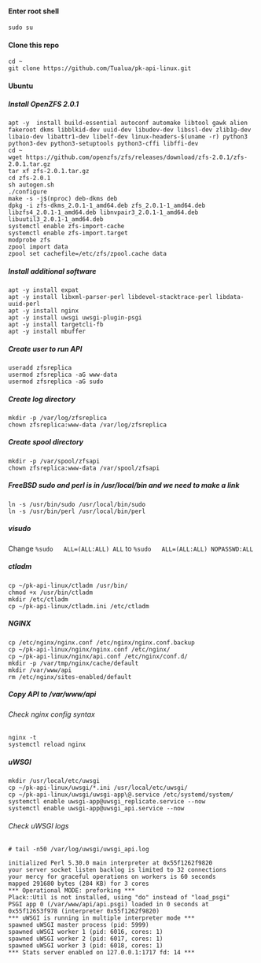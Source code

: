 
#### Enter root shell

    sudo su

#### Clone this repo
    cd ~
    git clone https://github.com/Tualua/pk-api-linux.git

#### Ubuntu 
##### Install OpenZFS 2.0.1

    apt -y  install build-essential autoconf automake libtool gawk alien fakeroot dkms libblkid-dev uuid-dev libudev-dev libssl-dev zlib1g-dev libaio-dev libattr1-dev libelf-dev linux-headers-$(uname -r) python3 python3-dev python3-setuptools python3-cffi libffi-dev
    cd ~
    wget https://github.com/openzfs/zfs/releases/download/zfs-2.0.1/zfs-2.0.1.tar.gz
    tar xf zfs-2.0.1.tar.gz
    cd zfs-2.0.1
    sh autogen.sh
    ./configure
    make -s -j$(nproc) deb-dkms deb
    dpkg -i zfs-dkms_2.0.1-1_amd64.deb zfs_2.0.1-1_amd64.deb libzfs4_2.0.1-1_amd64.deb libnvpair3_2.0.1-1_amd64.deb libuutil3_2.0.1-1_amd64.deb
    systemctl enable zfs-import-cache
    systemctl enable zfs-import.target
    modprobe zfs
    zpool import data
    zpool set cachefile=/etc/zfs/zpool.cache data

##### Install additional software

    apt -y install expat
    apt -y install libxml-parser-perl libdevel-stacktrace-perl libdata-uuid-perl
    apt -y install nginx
    apt -y install uwsgi uwsgi-plugin-psgi
    apt -y install targetcli-fb
    apt -y install mbuffer

##### Create user to run API

    useradd zfsreplica
    usermod zfsreplica -aG www-data 
    usermod zfsreplica -aG sudo

##### Create log directory

    mkdir -p /var/log/zfsreplica
    chown zfsreplica:www-data /var/log/zfsreplica

##### Create spool directory

    mkdir -p /var/spool/zfsapi
    chown zfsreplica:www-data /var/spool/zfsapi

##### FreeBSD sudo and perl is in /usr/local/bin and we need to make a link

    ln -s /usr/bin/sudo /usr/local/bin/sudo
    ln -s /usr/bin/perl /usr/local/bin/perl
    
##### visudo

Change `%sudo   ALL=(ALL:ALL) ALL` to `%sudo   ALL=(ALL:ALL) NOPASSWD:ALL`

##### ctladm

    cp ~/pk-api-linux/ctladm /usr/bin/
    chmod +x /usr/bin/ctladm
    mkdir /etc/ctladm
    cp ~/pk-api-linux/ctladm.ini /etc/ctladm
    
##### NGINX

    cp /etc/nginx/nginx.conf /etc/nginx/nginx.conf.backup
    cp ~/pk-api-linux/nginx/nginx.conf /etc/nginx/
    cp ~/pk-api-linux/nginx/api.conf /etc/nginx/conf.d/
    mkdir -p /var/tmp/nginx/cache/default
    mkdir /var/www/api
    rm /etc/nginx/sites-enabled/default

##### Copy API to /var/www/api
    
###### Check nginx config syntax    
    
    nginx -t
    systemctl reload nginx
        
##### uWSGI
    mkdir /usr/local/etc/uwsgi
    cp ~/pk-api-linux/uwsgi/*.ini /usr/local/etc/uwsgi/
    cp ~/pk-api-linux/uwsgi/uwsgi-app\@.service /etc/systemd/system/
    systemctl enable uwsgi-app@uwsgi_replicate.service --now
    systemctl enable uwsgi-app@uwsgi_api.service --now

###### Check uWSGI logs

    # tail -n50 /var/log/uwsgi/uwsgi_api.log

    initialized Perl 5.30.0 main interpreter at 0x55f1262f9820
    your server socket listen backlog is limited to 32 connections
    your mercy for graceful operations on workers is 60 seconds
    mapped 291680 bytes (284 KB) for 3 cores
    *** Operational MODE: preforking ***
    Plack::Util is not installed, using "do" instead of "load_psgi"
    PSGI app 0 (/var/www/api/api.psgi) loaded in 0 seconds at 0x55f12653f978 (interpreter 0x55f1262f9820)
    *** uWSGI is running in multiple interpreter mode ***
    spawned uWSGI master process (pid: 5999)
    spawned uWSGI worker 1 (pid: 6016, cores: 1)
    spawned uWSGI worker 2 (pid: 6017, cores: 1)
    spawned uWSGI worker 3 (pid: 6018, cores: 1)
    *** Stats server enabled on 127.0.0.1:1717 fd: 14 ***
